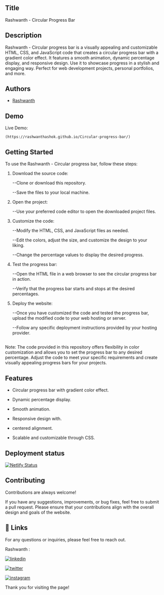 
## Title

Rashwanth - Circular Progress Bar
## Description 

Rashwanth - Circular progress bar is a visually appealing and customizable HTML, CSS, and JavaScript code that creates a circular progress bar with a gradient color effect. It features a smooth animation, dynamic percentage display, and responsive design. Use it to showcase progress in a stylish and engaging way. Perfect for web development projects, personal portfolios, and more.



## Authors

- [Rashwanth](https://github.com/rashwanthashok) 


## Demo

Live Demo:

    (https://rashwanthashok.github.io/Circular-progress-bar/)
## Getting Started

To use the Rashwanth - Circular progress bar, follow these steps:

1. Download the source code:
    
    --Clone or download this repository.
    
    --Save the files to your local machine.

2. Open the project:
    
    --Use your preferred code editor to open the downloaded project files.

3. Customize the code:
    
    --Modify the HTML, CSS, and JavaScript files as needed.
    
    --Edit the colors, adjust the size, and customize the design to your liking.
    
    --Change the percentage values to display the desired progress.

4. Test the progress bar:
    
    --Open the HTML file in a web browser to see the circular progress bar in action.
    
    --Verify that the progress bar starts and stops at the desired percentages.

5. Deploy the website:
    
    --Once you have customized the code and tested the progress bar, upload the modified code to your web hosting or server.
    
    --Follow any specific deployment instructions provided by your hosting provider.

## 

Note: The code provided in this repository offers flexibility in color customization and allows you to set the progress bar to any desired percentage. Adjust the code to meet your specific requirements and create visually appealing progress bars for your projects.


## Features

- Circular progress bar with gradient color effect.

- Dynamic percentage display.

- Smooth animation.

- Responsive design with.

- centered alignment.

- Scalable and customizable through CSS.

## Deployment status

[![Netlify Status](https://api.netlify.com/api/v1/badges/daeb7fc2-2a3f-43cc-8e98-a1ae43287c42/deploy-status)](https://app.netlify.com/sites/jsprojects25-circular-progess-bar/deploys)
## Contributing

Contributions are always welcome!

If you have any suggestions, improvements, or bug fixes, feel free to submit a pull request. Please ensure that your contributions align with the overall design and goals of the website. 


## 🔗 Links

For any questions or inquiries, please feel free to reach out. 

Rashwanth :

[![linkedin](https://img.shields.io/badge/linkedin-0A66C2?style=for-the-badge&logo=linkedin&logoColor=white)](www.linkedin.com/in/rashwanth-ashok)


[![twitter](https://img.shields.io/badge/twitter-1DA1F2?style=for-the-badge&logo=twitter&logoColor=white)](https://twitter.com/AshokRashwanth)

[![instagram](https://img.shields.io/badge/instagram-E4405F?style=for-the-badge&logo=instagram&logoColor=white)](https://www.instagram.com/rashwanthashok/)


Thank you for visiting the page!
